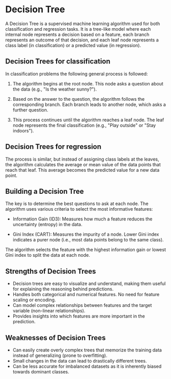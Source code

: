 # Decision Tree

A Decision Tree is a supervised machine learning algorithm used for both classification and regression tasks. It is a tree-like  model where each internal node represents a decision based on a feature, each branch represents an outcome of that decision, and each leaf node represents a class label (in classification) or a predicted value (in regression).


## Decision Trees for classification

In classification problems the following general process is followed:

1) The algorithm begins at the root node. This node asks a question about the data (e.g., "Is the weather sunny?").

2) Based on the answer to the question, the algorithm follows the corresponding branch. Each branch leads to another node, which asks a further question.

3) This process continues until the algorithm reaches a leaf node. The leaf node represents the final classification (e.g., "Play outside" or "Stay indoors").


## Decision Trees for regression

The process is similar, but instead of assigning class labels at the leaves, the algorithm calculates the average or mean value of the data points that reach that leaf. This average becomes the predicted value for a new data point.


## Building a Decision Tree

The key is to determine the best questions to ask at each node. The algorithm uses various criteria to select the most informative features:

- Information Gain (ID3): Measures how much a feature reduces the uncertainty (entropy) in the data.

- Gini Index (CART): Measures the impurity of a node. Lower Gini index indicates a purer node (i.e., most data points belong to the same class).

The algorithm selects the feature with the highest information gain or lowest Gini index to split the data at each node.

## Strengths of Decision Trees

- Decision trees are easy to visualize and understand, making them useful for explaining the reasoning behind predictions.
- Handles both categorical and numerical features. No need for feature scaling or encoding.
- Can model complex relationships between features and the target variable (non-linear relationships).
- Provides insights into which features are more important in the prediction.


## Weaknesses of Decision Trees

- Can easily create overly complex trees that memorize the training data instead of generalizing (prone to overfitting).
- Small changes in the data can lead to drastically different trees.
- Can be less accurate for imbalanced datasets as it is inherently biased towards dominant classes.

